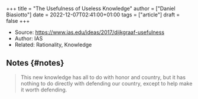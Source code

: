 +++
title = "The Usefulness of Useless Knowledge"
author = ["Daniel Biasiotto"]
date = 2022-12-07T02:41:00+01:00
tags = ["article"]
draft = false
+++

-   Source: <https://www.ias.edu/ideas/2017/dijkgraaf-usefulness>
-   Author: IAS
-   Related: Rationality, Knowledge


## Notes {#notes}

> This new knowledge has all to do with honor and country, but it has nothing to do directly with defending our country, except to help make it worth defending.
